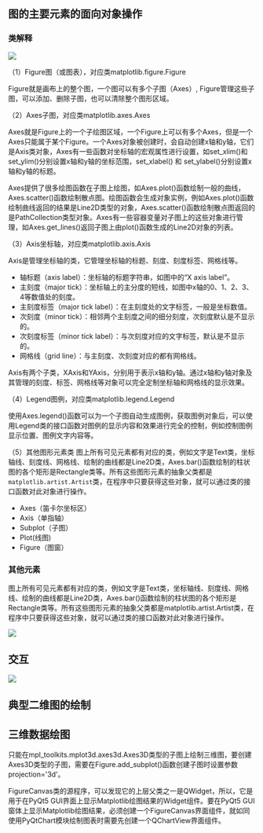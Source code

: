 

## 图的主要元素的面向对象操作
### 类解释

![](https://s2.loli.net/2022/12/06/LNyemrWjgRK3UhC.png)

（1）Figure图（或图表），对应类matplotlib.figure.Figure

Figure就是画布上的整个图，一个图可以有多个子图（Axes）, Figure管理这些子图，可以添加、删除子图，也可以清除整个图形区域。

（2）Axes子图，对应类matplotlib.axes.Axes

Axes就是Figure上的一个子绘图区域，一个Figure上可以有多个Axes，但是一个Axes只能属于某个Figure。一个Axes对象被创建时，会自动创建x轴和y轴，它们是Axis类对象，Axes有一些函数对坐标轴的宏观属性进行设置，如set_xlim()和set_ylim()分别设置x轴和y轴的坐标范围，set_xlabel() 和 set_ylabel()分别设置x轴和y轴的标题。

Axes提供了很多绘图函数在子图上绘图，如Axes.plot()函数绘制一般的曲线，Axes.scatter()函数绘制散点图。绘图函数会生成对象实例，例如Axes.plot()函数绘制曲线返回的结果是Line2D类型的对象，Axes.scatter()函数绘制散点图返回的是PathCollection类型对象。Axes有一些容器变量对子图上的这些对象进行管理，如Axes.get_lines()返回子图上由plot()函数生成的Line2D对象的列表。

（3）Axis坐标轴，对应类matplotlib.axis.Axis

Axis是管理坐标轴的类，它管理坐标轴的标题、刻度、刻度标签、网格线等。

+  轴标题（axis label）：坐标轴的标题字符串，如图中的“X axis label”。
+  主刻度（major tick）：坐标轴上的主分度的短线，如图中x轴的0、1、2、3、4等数值处的刻度。
+  主刻度标签（major tick label）：在主刻度处的文字标签，一般是坐标数值。
+  次刻度（minor tick）：相邻两个主刻度之间的细分刻度，次刻度默认是不显示的。
+  次刻度标签（minor tick label）：与次刻度对应的文字标签，默认是不显示的。
+  网格线（grid line）：与主刻度、次刻度对应的都有网格线。

Axis有两个子类，XAxis和YAxis，分别用于表示x轴和y轴。通过x轴和y轴对象及其管理的刻度、标签、网格线等对象可以完全定制坐标轴和网格线的显示效果。

（4）Legend图例，对应类matplotlib.legend.Legend

使用Axes.legend()函数可以为一个子图自动生成图例，获取图例对象后，可以使用Legend类的接口函数对图例的显示内容和效果进行完全的控制，例如控制图例显示位置、图例文字内容等。

（5）其他图形元素类
图上所有可见元素都有对应的类，例如文字是Text类，坐标轴线、刻度线、网格线、绘制的曲线都是Line2D类，Axes.bar()函数绘制的柱状图的各个矩形是Rectangle类等。所有这些图形元素的抽象父类都是`matplotlib.artist.Artist`类，在程序中只要获得这些对象，就可以通过类的接口函数对此对象进行操作。

+ Axes（笛卡尔坐标区）
+ Axis（单指轴）
+ Subplot（子图）
+ Plot(线图)
+ Figure（图窗）
### 其他元素
图上所有可见元素都有对应的类，例如文字是Text类，坐标轴线、刻度线、网格线、绘制的曲线都是Line2D类，Axes.bar()函数绘制的柱状图的各个矩形是Rectangle类等。所有这些图形元素的抽象父类都是matplotlib.artist.Artist类，在程序中只要获得这些对象，就可以通过类的接口函数对此对象进行操作。

![](https://s2.loli.net/2022/12/05/Bo7HJc59lROXExY.png)

## 交互

![](https://s2.loli.net/2022/12/06/QTsBwdtFL9irPnj.png)

## 典型二维图的绘制

## 三维数据绘图
只能在mpl_toolkits.mplot3d.axes3d.Axes3D类型的子图上绘制三维图，要创建Axes3D类型的子图，需要在Figure.add_subplot()函数创建子图时设置参数projection='3d'。

FigureCanvas类的源程序，可以发现它的上层父类之一是QWidget，所以，它是用于在PyQt5 GUI界面上显示Matplotlib绘图结果的Widget组件。要在PyQt5 GUI窗体上显示Matplotlib绘图结果，必须创建一个FigureCanvas界面组件，就如同使用PyQtChart模块绘制图表时需要先创建一个QChartView界面组件。